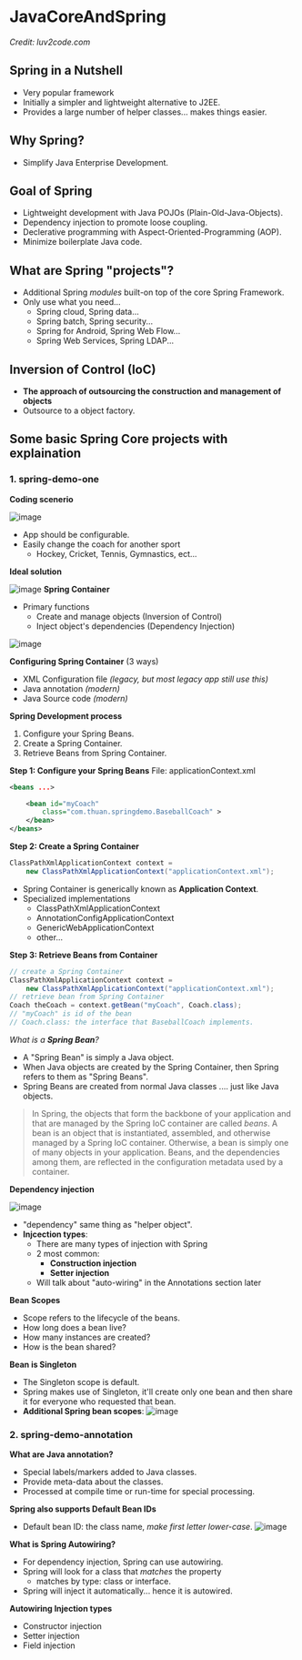 # JavaCoreAndSpring
*Credit: luv2code.com*
## Spring in a Nutshell

- Very popular framework
- Initially a simpler and lightweight alternative to J2EE.
- Provides a large number of helper classes... makes things easier.

## Why Spring?
- Simplify Java Enterprise Development.
## Goal of Spring
- Lightweight development with Java POJOs (Plain-Old-Java-Objects).
- Dependency injection to promote loose coupling.
- Declerative programming with Aspect-Oriented-Programming (AOP).
- Minimize boilerplate Java code.
## What are Spring "projects"?
  - Additional Spring *modules* built-on top of the core Spring Framework.
  - Only use what you need...
    * Spring cloud, Spring data...
    * Spring batch, Spring security...
    * Spring for Android, Spring Web Flow...
    * Spring Web Services, Spring LDAP...
## Inversion of Control (IoC)
- **The approach of outsourcing the construction and management of objects**
- Outsource to a object factory.
## Some basic Spring Core projects with explaination
### 1. spring-demo-one
 **Coding scenerio**

![image](https://user-images.githubusercontent.com/16172615/89800375-e7283b80-db58-11ea-8579-dcd4a0e5bdbf.png)
- App should be configurable.
- Easily change the coach for another sport
	* Hockey, Cricket, Tennis, Gymnastics, ect...

**Ideal solution**

![image](https://user-images.githubusercontent.com/16172615/89854940-67818780-dbbf-11ea-8411-4a6df9a2342f.png)
**Spring Container**
- Primary functions
	- Create and manage objects (Inversion of Control)
	- Inject object's dependencies (Dependency Injection)

![image](https://user-images.githubusercontent.com/16172615/89855189-0c9c6000-dbc0-11ea-83cd-718a2502cf13.png)

**Configuring Spring Container** (3 ways)
- XML Configuration file *(legacy, but most legacy app still use this)*
- Java annotation *(modern)*
- Java Source code *(modern)*

**Spring Development process**
1. Configure your Spring Beans.
2. Create a Spring Container.
3. Retrieve Beans from Spring Container.

**Step 1: Configure your Spring Beans**
File: applicationContext.xml

```xml
<beans ...>

	<bean id="myCoach"
		class="com.thuan.springdemo.BaseballCoach" >
	</bean>
</beans>
```
**Step 2: Create a Spring Container**
```java
ClassPathXmlApplicationContext context = 
	new ClassPathXmlApplicationContext("applicationContext.xml");
```
- Spring Container is generically known as **Application Context**.
- Specialized implementations
	- ClassPathXmlApplicationContext
	- AnnotationConfigApplicationContext
	- GenericWebApplicationContext
	- other...

**Step 3:  Retrieve Beans from Container**
```java
// create a Spring Container
ClassPathXmlApplicationContext context = 
	new ClassPathXmlApplicationContext("applicationContext.xml");
// retrieve bean from Spring Container
Coach theCoach = context.getBean("myCoach", Coach.class);
// "myCoach" is id of the bean
// Coach.class: the interface that BaseballCoach implements.
```

*What is a **Spring Bean**?*
- A "Spring Bean" is simply a Java object.
- When Java objects are created by the Spring Container, then Spring refers to them as "Spring Beans".
- Spring Beans are created from normal Java classes .... just like Java objects.

> In Spring, the objects that form the backbone of your application and that are managed by the Spring IoC container are called *beans*. A bean is an object that is instantiated, assembled, and otherwise managed by a Spring IoC container. Otherwise, a bean is simply one of many objects in your application. Beans, and the dependencies among them, are reflected in the configuration metadata used by a container.

**Dependency injection**

![image](https://user-images.githubusercontent.com/16172615/89857602-bda5f900-dbc6-11ea-87f7-833e55fbd75c.png)
- "dependency" same thing as "helper object".
- **Injcection types**:
	- There are many types of injection with Spring
	- 2 most common:
		- **Construction injection**
		- **Setter injection**
	- Will talk about "auto-wiring" in the Annotations section later

**Bean Scopes**
- Scope refers to the lifecycle of the beans.
- How long does a bean live?
- How many instances are created?
- How is the bean shared?

**Bean is Singleton**
- The Singleton scope is default.
- Spring makes use of Singleton, it'll create only one bean and then share it for everyone who requested that bean.
- **Additional Spring bean scopes**:
![image](https://user-images.githubusercontent.com/16172615/89923383-b57fa500-dc2a-11ea-8d19-59171d8f12cd.png)

### 2. spring-demo-annotation
**What are Java annotation?**
- Special labels/markers added to Java classes.
- Provide meta-data about the classes.
- Processed at compile time or run-time for special processing.

**Spring also supports Default Bean IDs**
- Default bean ID: the class name, *make first letter lower-case*.
![image](https://user-images.githubusercontent.com/16172615/91728107-d3f31380-ebcc-11ea-86a8-0c3cef8d08ce.png)

**What is Spring Autowiring?**
- For dependency injection, Spring can use autowiring.
- Spring will look for a class that *matches* the property
	- matches by type: class or interface.
- Spring will inject it automatically... hence it is autowired.

**Autowiring Injection types**
- Constructor injection 
- Setter injection 
- Field injection

